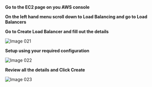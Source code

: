 **Go to the EC2 page on you AWS console**

**On the left hand menu scroll down to Load Balancing and go to Load Balancers**

**Go to Create Load Balancer and fill out the details**

![Image 021](https://user-images.githubusercontent.com/37663573/73901049-9bba6b00-485f-11ea-84f0-a70318148c75.png)

**Setup using your required configuration**

![Image 022](https://user-images.githubusercontent.com/37663573/73900999-70378080-485f-11ea-9f2e-81e7b8f380b0.png)

**Review all the details and Click Create**

![Image 023](https://user-images.githubusercontent.com/37663573/73901065-aaa11d80-485f-11ea-83dd-1a4a66c525fc.png)
